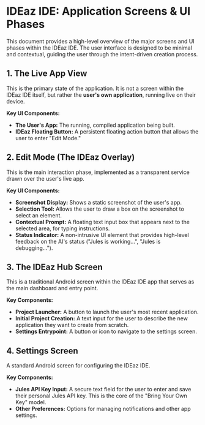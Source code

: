 # IDEaz IDE: Application Screens & UI Phases

This document provides a high-level overview of the major screens and UI phases within the IDEaz IDE. The user interface is designed to be minimal and contextual, guiding the user through the intent-driven creation process.

## 1. The Live App View
This is the primary state of the application. It is not a screen within the IDEaz IDE itself, but rather the **user's own application**, running live on their device.

**Key UI Components:**
-   **The User's App:** The running, compiled application being built.
-   **IDEaz Floating Button:** A persistent floating action button that allows the user to enter "Edit Mode."

## 2. Edit Mode (The IDEaz Overlay)
This is the main interaction phase, implemented as a transparent service drawn over the user's live app.

**Key UI Components:**
-   **Screenshot Display:** Shows a static screenshot of the user's app.
-   **Selection Tool:** Allows the user to draw a box on the screenshot to select an element.
-   **Contextual Prompt:** A floating text input box that appears next to the selected area, for typing instructions.
-   **Status Indicator:** A non-intrusive UI element that provides high-level feedback on the AI's status ("Jules is working...", "Jules is debugging...").

## 3. The IDEaz Hub Screen
This is a traditional Android screen within the IDEaz IDE app that serves as the main dashboard and entry point.

**Key Components:**
-   **Project Launcher:** A button to launch the user's most recent application.
-   **Initial Project Creation:** A text input for the user to describe the new application they want to create from scratch.
-   **Settings Entrypoint:** A button or icon to navigate to the settings screen.

## 4. Settings Screen
A standard Android screen for configuring the IDEaz IDE.

**Key Components:**
-   **Jules API Key Input:** A secure text field for the user to enter and save their personal Jules API key. This is the core of the "Bring Your Own Key" model.
-   **Other Preferences:** Options for managing notifications and other app settings.
